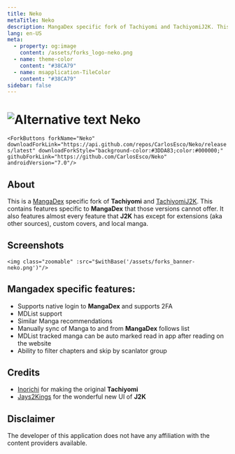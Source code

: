 ```yaml
---
title: Neko
metaTitle: Neko
description: MangaDex specific fork of Tachiyomi and TachiyomiJ2K. This contains features specific to MangaDex that those versions cannot offer.
lang: en-US
meta:
  - property: og:image
    content: /assets/forks_logo-neko.png
  - name: theme-color
    content: "#38CA79"
  - name: msapplication-TileColor
    content: "#38CA79"
sidebar: false
---
```


# ![Alternative text](https://tachiyomi.org/icons/logo.svg) Neko

`<ForkButtons forkName="Neko" downloadForkLink="https://api.github.com/repos/CarlosEsco/Neko/releases/latest" downloadForkStyle="background-color:#3DDA83;color:#000000;" githubForkLink="https://github.com/CarlosEsco/Neko" androidVersion="7.0"/>`

## About
This is a [MangaDex](https://mangadex.org/) specific fork of **Tachiyomi** and [TachiyomiJ2K](/forks/TachiyomiJ2K). This contains features specific to **MangaDex** that those versions cannot offer. It also features almost every feature that **J2K** has except for extensions (aka other sources), custom covers, and local manga.

## Screenshots
`<img class="zoomable" :src="$withBase('/assets/forks_banner-neko.png')"/>`

## Mangadex specific features:
- Supports native login to **MangaDex** and supports 2FA
- MDList support
- Similar Manga recommendations
- Manually sync of Manga to and from **MangaDex** follows list
- MDList tracked manga can be auto marked read in app after reading on the website
- Ability to filter chapters and skip by scanlator group

## Credits
- [Inorichi](https://github.com/inorichi/) for making the original **Tachiyomi**
- [Jays2Kings](https://github.com/Jays2Kings/) for the wonderful new UI of **J2K**

## Disclaimer
The developer of this application does not have any affiliation with the content providers available.